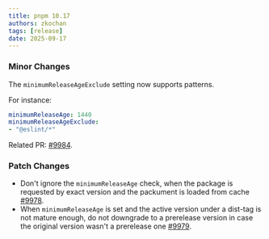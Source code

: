 ```yaml
---
title: pnpm 10.17
authors: zkochan
tags: [release]
date: 2025-09-17
---
```


### Minor Changes

The `minimumReleaseAgeExclude` setting now supports patterns.
<!-- truncate -->
For instance:

```yaml
minimumReleaseAge: 1440
minimumReleaseAgeExclude:
- "@eslint/*"
```

Related PR: [#9984](https://github.com/pnpm/pnpm/pull/9984).

### Patch Changes

- Don't ignore the `minimumReleaseAge` check, when the package is requested by exact version and the packument is loaded from cache [#9978](https://github.com/pnpm/pnpm/issues/9978).
- When `minimumReleaseAge` is set and the active version under a dist-tag is not mature enough, do not downgrade to a prerelease version in case the original version wasn't a prerelease one [#9979](https://github.com/pnpm/pnpm/issues/9979).
